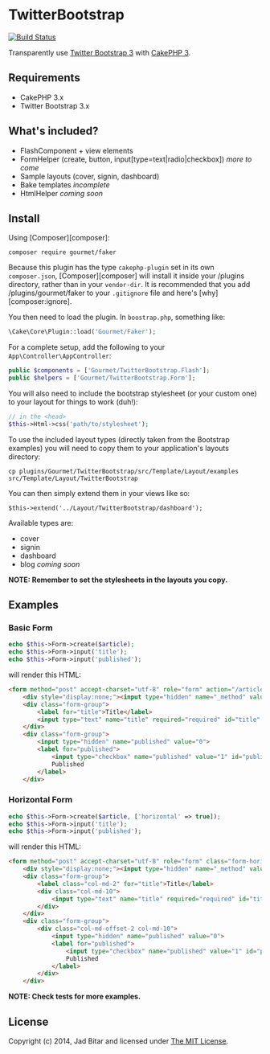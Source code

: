 # TwitterBootstrap

[![Build Status](https://travis-ci.org/gourmet/twitter_bootstrap.svg?branch=master)](https://travis-ci.org/gourmet/twitter_bootstrap)

Transparently use [Twitter Bootstrap 3][twbs3] with [CakePHP 3][cake3].

## Requirements

* CakePHP 3.x
* Twitter Bootstrap 3.x

## What's included?

- FlashComponent + view elements
- FormHelper (create, button, input[type=text|radio|checkbox]) *more to come*
- Sample layouts (cover, signin, dashboard)
- Bake templates *incomplete*
- HtmlHelper *coming soon*

## Install

Using [Composer][composer]:

```
composer require gourmet/faker
```

Because this plugin has the type `cakephp-plugin` set in its own `composer.json`,
[Composer][composer] will install it inside your /plugins directory, rather than
in your `vendor-dir`. It is recommended that you add /plugins/gourmet/faker to your
`.gitignore` file and here's [why][composer:ignore].

You then need to load the plugin. In `boostrap.php`, something like:

```php
\Cake\Core\Plugin::load('Gourmet/Faker');
```

For a complete setup, add the following to your `App\Controller\AppController`:

```php
public $components = ['Gourmet/TwitterBootstrap.Flash'];
public $helpers = ['Gourmet/TwitterBootstrap.Form'];
```

You will also need to include the bootstrap stylesheet (or your custom one) to your layout for things to work (duh!):

```php
// in the <head>
$this->Html->css('path/to/stylesheet');
```

To use the included layout types (directly taken from the Bootstrap examples) you will need
to copy them to your application's layouts directory:

```
cp plugins/Gourmet/TwitterBootstrap/src/Template/Layout/examples src/Template/Layout/TwitterBootstrap
```

You can then simply extend them in your views like so:

```
$this->extend('../Layout/TwitterBootstrap/dashboard');
```

Available types are:

- cover
- signin
- dashboard
- blog *coming soon*

**NOTE: Remember to set the stylesheets in the layouts you copy.**

## Examples

### Basic Form

```php
echo $this->Form->create($article);
echo $this->Form->input('title');
echo $this->Form->input('published');
```

will render this HTML:

```html
<form method="post" accept-charset="utf-8" role="form" action="/articles/add">
    <div style="display:none;"><input type="hidden" name="_method" value="POST"></div>
    <div class="form-group">
        <label for="title">Title</label>
        <input type="text" name="title" required="required" id="title" class="form-control">
    </div>
    <div class="form-group">
        <input type="hidden" name="published" value="0">
        <label for="published">
            <input type="checkbox" name="published" value="1" id="published" class="form-control">
            Published
        </label>
    </div>
```

### Horizontal Form

```php
echo $this->Form->create($article, ['horizontal' => true]);
echo $this->Form->input('title');
echo $this->Form->input('published');
```

will render this HTML:

```html
<form method="post" accept-charset="utf-8" role="form" class="form-horizontal" action="/articles/add">
    <div style="display:none;"><input type="hidden" name="_method" value="POST"></div>
    <div class="form-group">
        <label class="col-md-2" for="title">Title</label>
        <div class="col-md-10">
            <input type="text" name="title" required="required" id="title" class="form-control">
        </div>
    </div>
    <div class="form-group">
        <div class="col-md-offset-2 col-md-10">
            <input type="hidden" name="published" value="0">
            <label for="published">
                <input type="checkbox" name="published" value="1" id="published" class="form-control">
                Published
            </label>
        </div>
    </div>
```

**NOTE: Check tests for more examples.**

## License

Copyright (c) 2014, Jad Bitar and licensed under [The MIT License][mit].

[cake3]:http://cakephp.org
[mit]:http://www.opensource.org/licenses/mit-license.php
[twbs3]:http://getbootstrap.com
